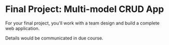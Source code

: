 # Final Project: Multi-model CRUD App

For your final project, you'll work with a team design and build a complete web 
application.

Details would be communicated in due course.

<!--
## Requirements

- Your application must use Flask or Express
- Your application must use a relational database (Postgresql is recommended, if you would like to deploy your application)
- Your application must have multiple related database models
- Your application must have features to Create, Read, Update, and Delete at least some of those models from a web interface
- Your application must be designed such that it works properly on different devices (desktop and mobile)

You must deploy a version of your application. In week 8, we'll cover deployment
in depth, and walk you through the steps to deploy your application.

## Optional components

The following are optional, but not required:

- you may use an ORM library
- you may use a CSS framework
- you may use an API
- you may have users and authentication
- you may use  a library to manage authentication and authortization
- you may deploy your application to the web

## Presentations

During the final weeks of class, your team will present your project to the
rest of the class. You'll have 5 minutes to share what the application does, 
explain the code for one feature, and share challenges you faced in creating the
application.
-->